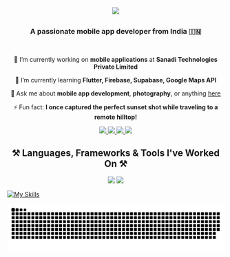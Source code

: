 
<h1 align="center">
    <img src="https://readme-typing-svg.herokuapp.com/?font=Righteous&size=35&center=true&vCenter=true&width=500&height=70&duration=4000&lines=Hi+There!+👋;+I'm+Subrahmanya+S+Hegde!;&color=blue" />
</h1>


<h3 align="center">A passionate mobile app developer from India 🇮🇳</h3>

<br/>

<div align="center">

 🔭 I’m currently working on **mobile applications** at **Sanadi Technologies Private Limited**  
 
 🌱 I’m currently learning **Flutter, Firebase, Supabase, Google Maps API**

💬 Ask me about **mobile app development**, **photography**, or anything [here](https://github.com/subshegde/subshegde/issues)

⚡ Fun fact: **I once captured the perfect sunset shot while traveling to a remote hilltop!**

</div>

<div align="center"> 
  <a href="mailto:subrahmanyahegde460@gmail.com">
    <img src="https://img.shields.io/badge/Gmail-333333?style=for-the-badge&logo=gmail&logoColor=red" />
  </a>
  <a href="https://www.linkedin.com/in/subrahmanya-s-hegde-2329112a2" target="_blank">
    <img src="https://img.shields.io/badge/LinkedIn-0077B5?style=for-the-badge&logo=linkedin&logoColor=white" target="_blank" />
  </a>
    <a href="https://x.com/SSHegdeVisuals" target="_blank">
  <img src="https://img.shields.io/badge/X-000000?style=for-the-badge&logo=x&logoColor=white" target="_blank" />
</a>

  <a href="https://www.youtube.com/@SSHegde.Visuals" target="_blank">
  <img src="https://img.shields.io/badge/YouTube-FF0000?style=for-the-badge&logo=youtube&logoColor=white" target="_blank" />
</a>

</div>


<h2 align="center">⚒️ Languages, Frameworks & Tools I've Worked On ⚒️</h2>

<div align="center">
    <img src="https://skillicons.dev/icons?i=flutter,dart,firebase,kotlin,mongodb,postman,git,github" />
    <img src="https://skillicons.dev/icons?i=nodejs,python,javascript,c,c++,java,mysql" /><br>
</div>

[![My Skills](https://skillicons.dev/icons?i=)](https://skillicons.dev)



![snake gif](https://github.com/subshegde/subshegde/blob/output/github-snake.svg)
